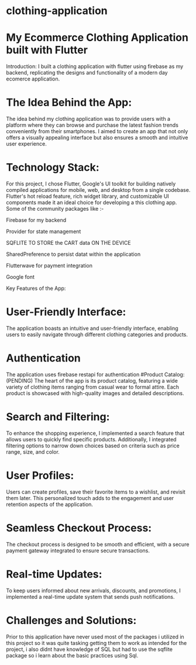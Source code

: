 
# clothing-application
# My Ecommerce Clothing Application built with Flutter
Introduction:
I built a clothing application with flutter using firebase as my backend, replicating the designs and functionality of a modern day ecomerce application.
# The Idea Behind the App:
The idea behind my clothing application was to provide users with a platform where they can browse and purchase the latest fashion trends conveniently from their smartphones. I aimed to create an app that not only offers a visually appealing interface but also ensures a smooth and intuitive user experience.

# Technology Stack:
For this project, I chose Flutter, Google's UI toolkit for building natively compiled applications for mobile, web, and desktop from a single codebase. Flutter's hot reload feature, rich widget library, and customizable UI components made it an ideal choice for developing a this  clothing app.
Some of the community packages like :- 

Firebase for my backend
 
Provider for state management

SQFLITE TO STORE the CART data ON THE DEVICE

SharedPreference to persist datat within the application

Flutterwave for payment integration

Google font




 Key Features of the App:
# User-Friendly Interface:
The application boasts an intuitive and user-friendly interface, enabling users to easily navigate through different clothing categories and products.
# Authentication
The application uses firebase restapi for authentication
#Product Catalog: (PENDING)
The heart of the app is its product catalog, featuring a wide variety of clothing items ranging from casual wear to formal attire. Each product is showcased with high-quality images and detailed descriptions.

# Search and Filtering:
To enhance the shopping experience, I implemented a search feature that allows users to quickly find specific products. Additionally, I integrated filtering options to narrow down choices based on criteria such as price range, size, and color.

# User Profiles:
Users can create profiles, save their favorite items to a wishlist, and revisit them later. This personalized touch adds to the engagement and user retention aspects of the application.

# Seamless Checkout Process:
The checkout process is designed to be smooth and efficient, with a secure payment gateway integrated to ensure secure transactions.

# Real-time Updates:
To keep users informed about new arrivals, discounts, and promotions, I implemented a real-time update system that sends push notifications.

# Challenges and Solutions:
Prior to this application have never used most of the packages i utilized in this project so it was quite tasking getting them to work as intended for the project, i also didnt have knowledge of SQL but had to use the sqflite package so i learn about the basic practices using Sql.


